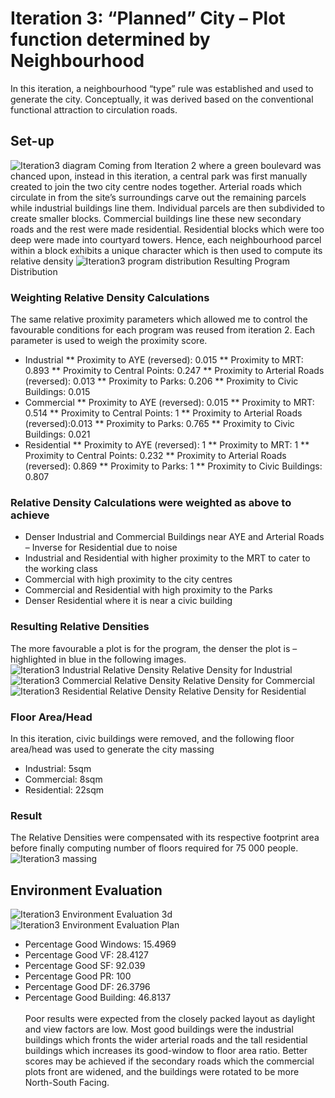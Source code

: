 # Iteration 3: “Planned” City – Plot function determined by Neighbourhood
In this iteration, a neighbourhood “type” rule was established and used to generate the city. Conceptually, it was derived based on the conventional functional attraction to circulation roads. 

## Set-up
![Iteration3 diagram](./imgs/iteration3Diagram.png)
Coming from Iteration 2 where a green boulevard was chanced upon, instead in this iteration, a central park was first manually created to join the two city centre nodes together. Arterial roads which circulate in from the site’s surroundings carve out the remaining parcels while industrial buildings line them. Individual parcels are then subdivided to create smaller blocks. Commercial buildings line these new secondary roads and the rest were made residential. Residential blocks which were too deep were made into courtyard towers. Hence, each neighbourhood parcel within a block exhibits a unique character which is then used to compute its relative density
![Iteration3 program distribution](./imgs/iteration3distribution.png)
Resulting Program Distribution

### Weighting Relative Density Calculations
The same relative proximity parameters which allowed me to control the favourable conditions for each program was reused from iteration 2.  Each parameter is used to weigh the proximity score.
* Industrial
** Proximity to AYE (reversed): 0.015
** Proximity to MRT: 0.893
**	Proximity to Central Points: 0.247
**	Proximity to Arterial Roads (reversed): 0.013
**	Proximity to Parks: 0.206
**	Proximity to Civic Buildings: 0.015
*	Commercial
**	Proximity to AYE (reversed): 0.015
**	Proximity to MRT: 0.514
**	Proximity to Central Points: 1
**	Proximity to Arterial Roads (reversed):0.013
**	Proximity to Parks: 0.765
**	Proximity to Civic Buildings: 0.021
*	Residential
**	Proximity to AYE (reversed): 1
**	Proximity to MRT: 1
**	Proximity to Central Points: 0.232
**	Proximity to Arterial Roads (reversed): 0.869
**	Proximity to Parks: 1
**	Proximity to Civic Buildings: 0.807

### Relative Density Calculations were weighted as above to achieve
*	Denser Industrial and Commercial Buildings near AYE and Arterial Roads – Inverse for Residential due to noise
*	Industrial and Residential with higher proximity to the MRT to cater to the working class
*	Commercial with high proximity to the city centres
*	Commercial and Residential with high proximity to the Parks
*	Denser Residential where it is near a civic building

### Resulting Relative Densities
The more favourable a plot is for the program, the denser the plot is – highlighted in blue in the following images.
![Iteration3 Industrial Relative Density](./imgs/iteration3rdindus.png)
Relative Density for Industrial
![Iteration3 Commercial Relative Density](./imgs/iteration3rdComm.png)
Relative Density for Commercial
![Iteration3 Residential Relative Density](./imgs/iteration3rdRes.png)
Relative Density for Residential  

### Floor Area/Head
In this iteration, civic buildings were removed, and the following floor area/head was used to generate the city massing
* Industrial: 5sqm
*	Commercial: 8sqm
*	Residential: 22sqm

### Result
The Relative Densities were compensated with its respective footprint area before finally computing number of floors required for 75 000 people.
![Iteration3 massing](./imgs/iteration3bldgRender.png)

## Environment Evaluation 
![Iteration3 Environment Evaluation 3d](./imgs/iteration3goodBadRender.png)
![Iteration3 Environment Evaluation Plan](./imgs/iteration3goodBadPlan.png)
*	Percentage Good Windows: 15.4969
*	Percentage Good VF: 28.4127
*	Percentage Good SF: 92.039
*	Percentage Good PR: 100
*	Percentage Good DF: 26.3796
*	Percentage Good Building: 46.8137
</br></br>
Poor results were expected from the closely packed layout as daylight and view factors are low. Most good buildings were the industrial buildings which fronts the wider arterial roads and the tall residential buildings which increases its good-window to floor area ratio. Better scores may be achieved if the secondary roads which the commercial plots front are widened, and the buildings were rotated to be more North-South Facing.
